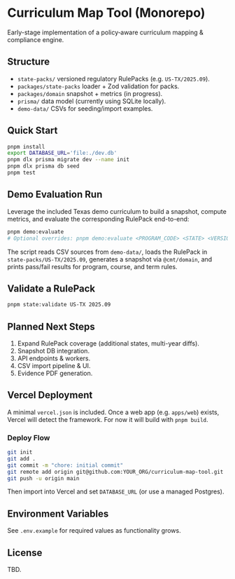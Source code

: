 # Curriculum Map Tool (Monorepo)

Early-stage implementation of a policy‑aware curriculum mapping & compliance engine.

## Structure
- `state-packs/` versioned regulatory RulePacks (e.g. `US-TX/2025.09`).
- `packages/state-packs` loader + Zod validation for packs.
- `packages/domain` snapshot + metrics (in progress).
- `prisma/` data model (currently using SQLite locally).
- `demo-data/` CSVs for seeding/import examples.

## Quick Start
```bash
pnpm install
export DATABASE_URL='file:./dev.db'
pnpm dlx prisma migrate dev --name init
pnpm dlx prisma db seed
pnpm test
```

## Demo Evaluation Run
Leverage the included Texas demo curriculum to build a snapshot, compute metrics, and evaluate the corresponding RulePack end-to-end:

```bash
pnpm demo:evaluate
# Optional overrides: pnpm demo:evaluate <PROGRAM_CODE> <STATE> <VERSION> [path/to/data]
```

The script reads CSV sources from `demo-data/`, loads the RulePack in `state-packs/US-TX/2025.09`, generates a snapshot via `@cmt/domain`, and prints pass/fail results for program, course, and term rules.

## Validate a RulePack
```bash
pnpm state:validate US-TX 2025.09
```

## Planned Next Steps
1. Expand RulePack coverage (additional states, multi-year diffs).
2. Snapshot DB integration.
3. API endpoints & workers.
4. CSV import pipeline & UI.
5. Evidence PDF generation.

## Vercel Deployment
A minimal `vercel.json` is included. Once a web app (e.g. `apps/web`) exists, Vercel will detect the framework. For now it will build with `pnpm build`.

### Deploy Flow
```bash
git init
git add .
git commit -m "chore: initial commit"
git remote add origin git@github.com:YOUR_ORG/curriculum-map-tool.git
git push -u origin main
```
Then import into Vercel and set `DATABASE_URL` (or use a managed Postgres).

## Environment Variables
See `.env.example` for required values as functionality grows.

## License
TBD.
